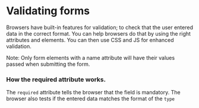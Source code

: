 # Validating forms
Browsers have built-in features for validation; to check that the user entered data in the correct format. You can help browsers do that by using the right attributes and elements. You can then use CSS and JS for enhanced validation.

Note: Only form elements with a name attribute will have their values passed when submitting the form.

### How the required attribute works.
The `required` attribute tells the browser that the field is mandatory. The browser also tests if the entered data matches the format of the `type`


